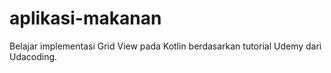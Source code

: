 # aplikasi-makanan
Belajar implementasi Grid View pada Kotlin berdasarkan tutorial Udemy dari Udacoding.

